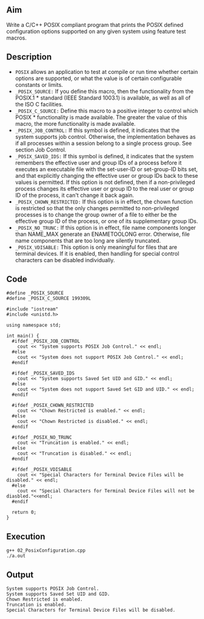 ## Aim
Write a C/C++ POSIX compliant program that prints the POSIX defined configuration options supported on any given system using feature test macros.  

## Description
* `POSIX` allows an application to test at compile or run time whether certain options are supported, or what the value is of certain configurable constants or limits.  
* `_POSIX_SOURCE:` If you define this macro, then the functionality from the POSIX.1 * standard (IEEE Standard 1003.1) is available, as well as all of the ISO C facilities.  
* `_POSIX_C_SOURCE:` Define this macro to a positive integer to control which POSIX * functionality is made available. The greater the value of this macro, the more functionality is made available.  
* `_POSIX_JOB_CONTROL:` If this symbol is defined, it indicates that the system supports job control. Otherwise, the implementation behaves as if all processes within a session belong to a single process group. See section Job Control.  
* `_POSIX_SAVED_IDS:` If this symbol is defined, it indicates that the system remembers the effective user and group IDs of a process before it executes an executable file with the set-user-ID or set-group-ID bits set, and that explicitly changing the effective user or group IDs back to these values is permitted. If this option is not defined, then if a non-privileged process changes its effective user or group ID to the real user or group ID of the process, it can't change it back again.  
* `_POSIX_CHOWN_RESTRICTED:` If this option is in effect, the chown function is restricted so that the only changes permitted to non-privileged processes is to change the group owner of a file to either be the effective group ID of the process, or one of its supplementary group IDs.  
* `_POSIX_NO_TRUNC:` If this option is in effect, file name components longer than NAME_MAX generate an ENAMETOOLONG error. Otherwise, file name components that are too long are silently truncated.  
* `_POSIX_VDISABLE:` This option is only meaningful for files that are terminal devices. If it is enabled, then handling for special control characters can be disabled individually.  

## Code
```
#define _POSIX_SOURCE
#define _POSIX_C_SOURCE 199309L

#include "iostream"
#include <unistd.h>

using namespace std;

int main() {
  #ifdef _POSIX_JOB_CONTROL
    cout << "System supports POSIX Job Control." << endl;
  #else
    cout << "System does not support POSIX Job Control." << endl;
  #endif

  #ifdef _POSIX_SAVED_IDS
    cout << "System supports Saved Set UID and GID." << endl;
  #else
    cout << "System does not support Saved Set GID and UID." << endl;
  #endif

  #ifdef _POSIX_CHOWN_RESTRICTED
    cout << "Chown Restricted is enabled." << endl;
  #else
    cout << "Chown Restricted is disabled." << endl;
  #endif

  #ifdef _POSIX_NO_TRUNC
    cout << "Truncation is enabled." << endl;
  #else
    cout << "Truncation is disabled." << endl;
  #endif

  #ifdef _POSIX_VDISABLE
    cout << "Special Characters for Terminal Device Files will be disabled." << endl;
  #else
    cout << "Special Characters for Terminal Device Files will not be diasbled."<<endl;
  #endif

  return 0;
}
```

## Execution
```
g++ 02_PosixConfiguration.cpp  
./a.out  
```

## Output
```
System supports POSIX Job Control.  
System supports Saved Set UID and GID.  
Chown Restricted is enabled.  
Truncation is enabled.  
Special Characters for Terminal Device Files will be disabled.  
```
